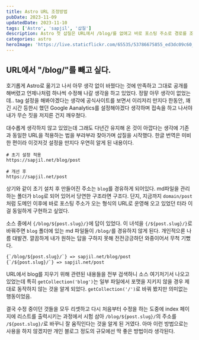 ```yaml
---
title: Astro URL 조정방법
pubDate: 2023-11-09
updatedDate: 2023-11-10
tags: ['Astro', 'sapjil', '삽질']
description: Astro 첫 삽질은 URL에서 /blog/를 없애고 바로 포스팅 주소로 경로를 조정하는 것이었다.
categories: astro
heroImage: 'https://live.staticflickr.com/65535/53786675855_ed3dc09c60_o.png'
---
```


## URL에서 "/blog/"를 빼고 싶다.

호기롭게 Astro로 옮기고 나서 아무 생각 없이 바꿨다는 것에 만족하고 그대로 공개를 해버렸고 언제나처럼 하나씩 수정해 나갈 생각을 하고 있었다. 정말 아무 생각이 없었는데.. tag 설정을 해봐야겠다는 생각에 공식사이트를 보면서 이리저리 만지다 한동안, 꽤 긴 시간 등한시 했던 Google Aanalytics를 설정해야겠다 생각하며 접속을 하고 나서야 내가 무슨 짓을 저지른 건지 깨우쳤다.

대수롭게 생각하지 않고 있었는데 그래도 다년간 유지해 온 것이 아깝다는 생각에 기존과 동일한 URL을 적용하는 법을 부랴부랴 찾아가며 삽질을 시작했다. 한글 번역은 미비한 편이라 이것저것 설정을 만지다 우연히 알게 된 내용이다.

```
# 초기 설정 적용
https://sapjil.net/blog/post

# 개선 후
https://sapjil.net/post

```

상기와 같이 초기 설치 후 만들어진 주소는 `blog`를 경유하게 되어있다. md파일을 관리하는 폴더가 `blog`로 되어 있어서 당연한 구조라면 구조다. 단지, 지금까지 `domain/post`처럼 도메인 이후에 바로 포스팅 주소가 오는 형식의 URL로 운영해 오고 있었던 터라 이걸 동일하게 구현하고 싶었다.

소스 중에서 `{/blog/${post.slug}/}`에 답이 있었다. 이 녀석을
`{/${post.slug}/}`로 바꿔주면 `blog` 폴더에 있는 md 파일들이 `/blog/`를 경유하지 않게 된다. 개인적으론 나름 대발견. 깔끔하게 내가 원하는 답을 구하지 못해 전전긍긍하던 와중이어서 무척 기뻤다.

```txt
{`/blog/${post.slug}/`} => sapjil.net/blog/post
{`/${post.slug}/`} => sapjil.net/post
```

URL에서 blog를 지우기 위해 관련된 내용들을 전부 검색하니 소스 여기저기서 나오고 있었는데 특히 `getCollection('blog')`는 일부 파일에서 포맷을 지키지 않을 경우 제대로 동작하지 않는 것을 알게 되었다. `getCollection('/')`로 바꿔 봤지만 의미없는 행동이었음.

결국 수정 중이던 것들을 모두 리셋하고 다시 처음부터 수정을 하는 도중에 index 페이지에 리스트를 출력시키는 과정에서 시험 삼아 `/blog/${post.slug}/`의 주소를 `/${post.slug}/`로 바꾸니 잘 움직인다는 것을 알게 된 거였다. 아마 이런 방법으로는 사용을 하지 않겠지만 개인 블로그 정도의 규모에선 딱 좋은 방법이라 생각된다.
